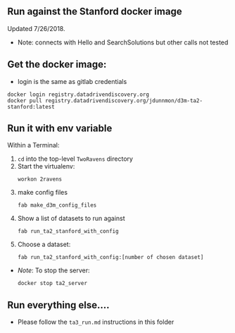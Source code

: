 
## Run against the Stanford docker image

Updated 7/26/2018.
  - Note: connects with Hello and SearchSolutions but other calls not tested

## Get the docker image:

 - login is the same as gitlab credentials

```
docker login registry.datadrivendiscovery.org
docker pull registry.datadrivendiscovery.org/jdunnmon/d3m-ta2-stanford:latest
```

## Run it with env variable

Within a Terminal:
1. `cd` into the top-level `TwoRavens` directory
1. Start the virtualenv:
    ```
    workon 2ravens
    ```
1. make config files
    ```
    fab make_d3m_config_files
    ```
1. Show a list of datasets to run against
    ```
    fab run_ta2_stanford_with_config
    ```
1. Choose a dataset:
    ```
    fab run_ta2_stanford_with_config:[number of chosen dataset]
    ```

- *Note*: To stop the server:
    ```
    docker stop ta2_server
    ```

## Run everything else....

- Please follow the `ta3_run.md` instructions in this folder
